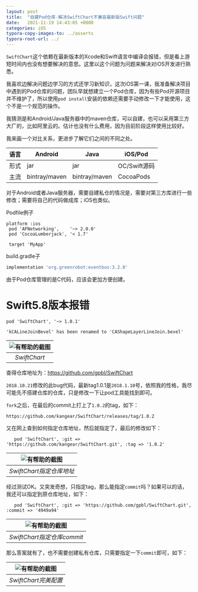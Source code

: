 ```yaml
---
layout: post
title:  "自建Pod仓库-解决SwiftChart不兼容最新版Swift问题"
date:   2021-11-19 14:43:05 +0800
categories: iOS
typora-copy-images-to: ../asserts
typora-root-url: ../
---
```


`SwiftChart`这个依赖在最新版本的Xcode和Swift语言中编译会报错，但是看上游短时间内也没有想要解决的意思。这里以这个问题为问题来解决对iOS开发进行熟悉。

我喜欢边解决问题边学习的方式还学习新知识，这次iOS第一课，我准备解决项目中遇到的Pod仓库的问题，团队早就想建立一个Pod仓库，因为有些Pod开源项目并不维护了，所以使用`pod install`安装的依赖还需要手动修改一下才能使用，这个不是一个规范的操作。

我猜测是和Android/Java服务器中的maven仓库，可以自建，也可以采用第三方大厂的，比如阿里云的。估计也没有什么费用，因为目前阶段这样使用比较好。

我来画一个对比关系，更进步了解它们之间的不同之处。

| 语言 | Android | Java | iOS/Pod |
| ---- | ------ | ------ | ------ |
| 形式 | jar | jar | OC/Swift源码 |
| 主流 | bintray/maven | bintray/maven | CocoaPods |

对于Android或者Java服务器，需要自建私仓的情况是，需要对第三方库进行一些修改；需要将自己的代码做成库；iOS也类似。

Podfile例子
```podfile
platform :ios
 pod 'AFNetworking',    '~> 2.0.0'
 pod 'CocoaLumberjack', '< 1.7'

 target 'MyApp'
```

build.gradle子
```gradle
implementation 'org.greenrobot:eventbus:3.2.0'
```

由于Pod仓库管理的是C代码，应该会更加方便创建。

# Swift5.8版本报错
```Podfile
pod 'SwiftChart', '~> 1.0.1'
```

```
'kCALineJoinBevel' has been renamed to 'CAShapeLayerLineJoin.bevel'
```

| ![有帮助的截图](/assets/xcode_swift_chart.png) |
|:--:|
| *SwiftChart* |

查得仓库地址为：https://github.com/gpbl/SwiftChart

`2018.10.21`修改的此bug代码，最新tag1.0.1是`2018.1.10`号，依照我的性格，我尽可能先不搭建仓库的仓库，只是修改一下让pod工具能找到即可。

`fork`之后，在最后的commit上打上了`1.0.2`的tag，如下：
```
https://github.com/kangear/SwiftChart/releases/tag/1.0.2
```

又在网上查到如何指定仓库地址，然后就指定了，最后的修改如下：
```Podfile
   pod 'SwiftChart', :git => 'https://github.com/kangear/SwiftChart.git', :tag => '1.0.2'
```

| ![有帮助的截图](/assets/swiftchart_kangear.png) |
|:--:|
| *SwiftChart指定仓库地址* |


经过测试OK。又突发奇想，只指定tag，那么能指定`commit`吗？如果可以的话，我还可以指定到原仓库地址，如下：
```Podfile
   pod 'SwiftChart', :git => 'https://github.com/gpbl/SwiftChart.git', :commit => '4949a94'
```

| ![有帮助的截图](/assets/1637311957845.jpg) |
|:--:|
| *SwiftChart指定仓库commit* |

那么答案就有了，也不需要创建私有仓库，只需要指定一下`commit`即可，如下：

| ![有帮助的截图](/assets/Podfile_swiftchart.png) |
|:--:|
| *SwiftChart完美配置* |
